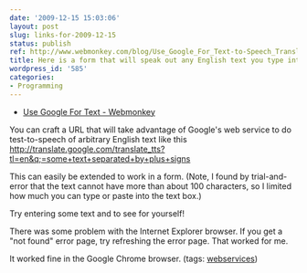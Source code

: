 ```yaml
---
date: '2009-12-15 15:03:06'
layout: post
slug: links-for-2009-12-15
status: publish
ref: http://www.webmonkey.com/blog/Use_Google_For_Text-to-Speech_Translations_in_the_Browser?utm_source=feedburner&utm_medium=feed&utm_campaign=Feed%3A+wired%2Findex+%28Wired%3A+Index+3+%28Top+Stories+2%29%29
title: Here is a form that will speak out any English text you type into it.
wordpress_id: '585'
categories:
- Programming
---
```


  * [Use Google For Text - Webmonkey](http://www.webmonkey.com/blog/Use_Google_For_Text-to-Speech_Translations_in_the_Browser?utm_source=feedburner&utm_medium=feed&utm_campaign=Feed%3A+wired%2Findex+%28Wired%3A+Index+3+%28Top+Stories+2%29%29)


You can craft a URL that will take advantage of Google's web service to do test-to-speech of arbitrary English text like this
  http://translate.google.com/translate_tts?tl=en&q;=some+text+separated+by+plus+signs

This can easily be extended to work in a form. (Note, I found by trial-and-error that the text cannot have more than about 100 characters, so I limited how much you can type or paste into the text box.)


Try entering some text and to see for yourself!

There was some problem with the Internet Explorer browser.   If you get a "not found" error page, try refreshing the error page.  That worked for me.

It worked fine in the Google Chrome browser. (tags: [webservices](http://delicious.com/eob/webservices))



